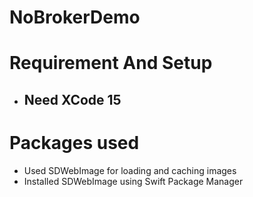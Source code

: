 # NoBrokerDemo

# Requirement And Setup

- ## Need XCode 15 ##

# Packages used

- Used SDWebImage for loading and caching images
- Installed SDWebImage using Swift Package Manager
